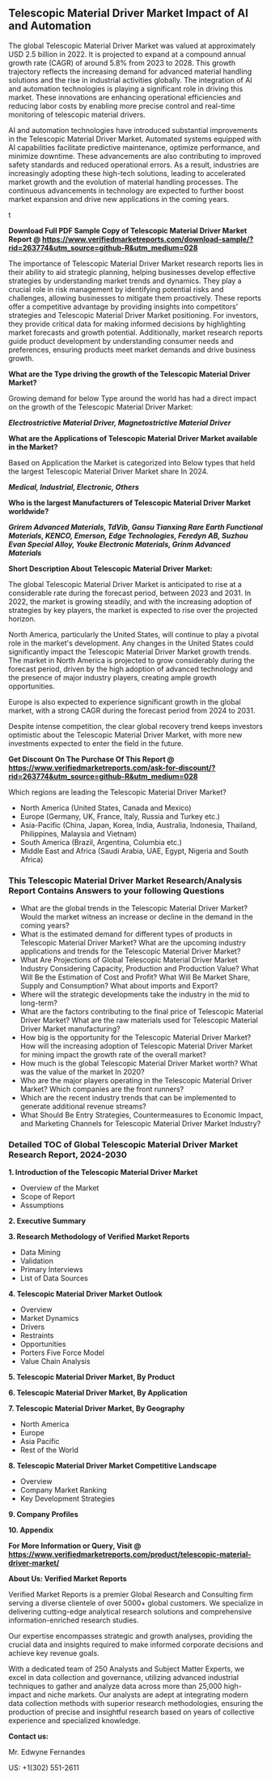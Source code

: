 <h2>Telescopic Material Driver Market Impact of AI and Automation</h2><p>The global Telescopic Material Driver Market was valued at approximately USD 2.5 billion in 2022. It is projected to expand at a compound annual growth rate (CAGR) of around 5.8% from 2023 to 2028. This growth trajectory reflects the increasing demand for advanced material handling solutions and the rise in industrial activities globally. The integration of AI and automation technologies is playing a significant role in driving this market. These innovations are enhancing operational efficiencies and reducing labor costs by enabling more precise control and real-time monitoring of telescopic material drivers.</p><p>AI and automation technologies have introduced substantial improvements in the Telescopic Material Driver Market. Automated systems equipped with AI capabilities facilitate predictive maintenance, optimize performance, and minimize downtime. These advancements are also contributing to improved safety standards and reduced operational errors. As a result, industries are increasingly adopting these high-tech solutions, leading to accelerated market growth and the evolution of material handling processes. The continuous advancements in technology are expected to further boost market expansion and drive new applications in the coming years.</p>t</p><p id="" class=""><strong>Download Full PDF Sample Copy of Telescopic Material Driver Market Report @ <a href="https://www.verifiedmarketreports.com/download-sample/?rid=263774&utm_source=github-R&utm_medium=028" target="_blank">https://www.verifiedmarketreports.com/download-sample/?rid=263774&utm_source=github-R&utm_medium=028</a></strong></p><p>The importance of&nbsp;Telescopic Material Driver Market research reports lies in their ability to aid strategic planning, helping businesses develop effective strategies by understanding market trends and dynamics. They play a crucial role in risk management by identifying potential risks and challenges, allowing businesses to mitigate them proactively. These reports offer a competitive advantage by providing insights into competitors' strategies and Telescopic Material Driver Market positioning. For investors, they provide critical data for making informed decisions by highlighting market forecasts and growth potential. Additionally, market research reports guide product development by understanding consumer needs and preferences, ensuring products meet market demands and drive business growth.</p><p><strong>What are the&nbsp;Type driving the growth of the Telescopic Material Driver Market?</strong></p><p id="" class="">Growing demand for below Type around the world has had a direct impact on the growth of the Telescopic Material Driver Market:</p><em><strong>Electrostrictive Material Driver, Magnetostrictive Material Driver</strong></em></p><strong>What are the&nbsp;Applications&nbsp;of Telescopic Material Driver Market available in the Market?</strong></p><p id="" class="">Based on Application the Market is categorized into Below types that held the largest Telescopic Material Driver Market share In 2024.</p><em><strong>Medical, Industrial, Electronic, Others</strong></em></p><strong>Who is the largest Manufacturers of Telescopic Material Driver Market worldwide?</strong></p><p><em><strong>Grirem Advanced Materials, TdVib, Gansu Tianxing Rare Earth Functional Materials, KENCO, Emerson, Edge Technologies, Feredyn AB, Suzhou Evan Special Alloy, Youke Electronic Materials, Grinm Advanced Materials</strong></em></p><p id="" class=""><strong>Short Description About Telescopic Material Driver Market:</strong></p><p>The global Telescopic Material Driver Market is anticipated to rise at a considerable rate during the forecast period, between 2023 and 2031. In 2022, the market is growing steadily, and with the increasing adoption of strategies by key players, the market is expected to rise over the projected horizon.</p><p>North America, particularly the United States, will continue to play a pivotal role in the market's development. Any changes in the United States could significantly impact the Telescopic Material Driver Market growth trends. The market in North America is projected to grow considerably during the forecast period, driven by the high adoption of advanced technology and the presence of major industry players, creating ample growth opportunities.</p><p>Europe is also expected to experience significant growth in the global market, with a strong CAGR during the forecast period from 2024 to 2031.</p><p>Despite intense competition, the clear global recovery trend keeps investors optimistic about the Telescopic Material Driver Market, with more new investments expected to enter the field in the future.</p><p id="" class=""><strong>Get Discount On The Purchase Of This Report @ <a href="https://www.verifiedmarketreports.com/ask-for-discount/?rid=263774&utm_source=github-R&utm_medium=028" target="_blank">https://www.verifiedmarketreports.com/ask-for-discount/?rid=263774&utm_source=github-R&utm_medium=028</a></strong></p>Which regions are leading the Telescopic Material Driver Market?</p><ul><li>North America (United States, Canada and Mexico)</li><li>Europe (Germany, UK, France, Italy, Russia and Turkey etc.)</li><li>Asia-Pacific (China, Japan, Korea, India, Australia, Indonesia, Thailand, Philippines, Malaysia and Vietnam)</li><li>South America (Brazil, Argentina, Columbia etc.)</li><li>Middle East and Africa (Saudi Arabia, UAE, Egypt, Nigeria and South Africa)</li></ul><h3 id="" class="">This Telescopic Material Driver Market Research/Analysis Report Contains Answers to your following Questions</h3><ul><li>What are the global trends in the Telescopic Material Driver Market? Would the market witness an increase or decline in the demand in the coming years?</li><li>What is the estimated demand for different types of products in Telescopic Material Driver Market? What are the upcoming industry applications and trends for the Telescopic Material Driver Market?</li><li>What Are Projections of Global Telescopic Material Driver Market Industry Considering Capacity, Production and Production Value? What Will Be the Estimation of Cost and Profit? What Will Be Market Share, Supply and Consumption? What about imports and Export?</li><li>Where will the strategic developments take the industry in the mid to long-term?</li><li>What are the factors contributing to the final price of Telescopic Material Driver Market? What are the raw materials used for Telescopic Material Driver Market manufacturing?</li><li>How big is the opportunity for the Telescopic Material Driver Market? How will the increasing adoption of Telescopic Material Driver Market for mining impact the growth rate of the overall market?</li><li>How much is the global Telescopic Material Driver Market worth? What was the value of the market In 2020?</li><li>Who are the major players operating in the Telescopic Material Driver Market? Which companies are the front runners?</li><li>Which are the recent industry trends that can be implemented to generate additional revenue streams?</li><li>What Should Be Entry Strategies, Countermeasures to Economic Impact, and Marketing Channels for Telescopic Material Driver Market Industry?</li></ul><h3 id="" class="">Detailed TOC of Global Telescopic Material Driver Market Research Report, 2024-2030</h3><p id="" class=""><strong>1. Introduction of the Telescopic Material Driver Market</strong></p><ul><li>Overview of the Market</li><li>Scope of Report</li><li>Assumptions</li></ul><p id="" class=""><strong>2. Executive Summary</strong></p><p id="" class=""><strong>3. Research Methodology of Verified Market Reports</strong></p><ul><li>Data Mining</li><li>Validation</li><li>Primary Interviews</li><li>List of Data Sources</li></ul><p id="" class=""><strong>4. Telescopic Material Driver Market Outlook</strong></p><ul><li>Overview</li><li>Market Dynamics</li><li>Drivers</li><li>Restraints</li><li>Opportunities</li><li>Porters Five Force Model</li><li>Value Chain Analysis</li></ul><p id="" class=""><strong>5. Telescopic Material Driver Market, By Product</strong></p><p id="" class=""><strong>6. Telescopic Material Driver Market, By Application</strong></p><p id="" class=""><strong>7. Telescopic Material Driver Market, By Geography</strong></p><ul><li>North America</li><li>Europe</li><li>Asia Pacific</li><li>Rest of the World</li></ul><p id="" class=""><strong>8. Telescopic Material Driver Market Competitive Landscape</strong></p><ul><li>Overview</li><li>Company Market Ranking</li><li>Key Development Strategies</li></ul><p id="" class=""><strong>9. Company Profiles</strong></p><p id="" class=""><strong>10. Appendix</strong></p><p id="" class=""><strong>For More Information or Query, Visit @ <a href="https://www.verifiedmarketreports.com/product/telescopic-material-driver-market/" target="_blank">https://www.verifiedmarketreports.com/product/telescopic-material-driver-market/</a></strong></p><p id="" class=""><strong>About Us: Verified Market Reports</strong></p><p id="" class="">Verified Market Reports is a premier Global Research and Consulting firm serving a diverse clientele of over 5000+ global customers. We specialize in delivering cutting-edge analytical research solutions and comprehensive information-enriched research studies.</p><p id="" class="">Our expertise encompasses strategic and growth analyses, providing the crucial data and insights required to make informed corporate decisions and achieve key revenue goals.</p><p id="" class="">With a dedicated team of 250 Analysts and Subject Matter Experts, we excel in data collection and governance, utilizing advanced industrial techniques to gather and analyze data across more than 25,000 high-impact and niche markets. Our analysts are adept at integrating modern data collection methods with superior research methodologies, ensuring the production of precise and insightful research based on years of collective experience and specialized knowledge.</p><p id="" class=""><strong>Contact us:</strong></p><p id="" class="">Mr. Edwyne Fernandes</p><p id="" class="">US: +1(302) 551-2611</p>